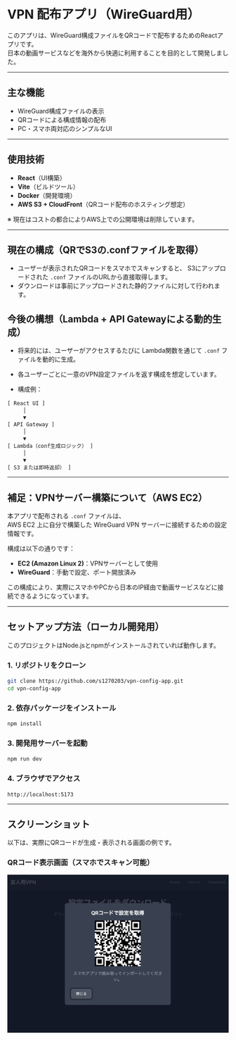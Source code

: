 # VPN 配布アプリ（WireGuard用）
このアプリは、WireGuard構成ファイルをQRコードで配布するためのReactアプリです。  
日本の動画サービスなどを海外から快適に利用することを目的として開発しました。

---

## 主な機能
- WireGuard構成ファイルの表示
- QRコードによる構成情報の配布
- PC・スマホ両対応のシンプルなUI

---

## 使用技術
- **React**（UI構築）
- **Vite**（ビルドツール）
- **Docker**（開発環境）
- **AWS S3 + CloudFront**（QRコード配布のホスティング想定）

※ 現在はコストの都合によりAWS上での公開環境は削除しています。

---

## 現在の構成（QRでS3の.confファイルを取得）
- ユーザーが表示されたQRコードをスマホでスキャンすると、
  S3にアップロードされた `.conf` ファイルのURLから直接取得します。
- ダウンロードは事前にアップロードされた静的ファイルに対して行われます。

## 今後の構想（Lambda + API Gatewayによる動的生成）
- 将来的には、ユーザーがアクセスするたびに Lambda関数を通じて `.conf` ファイルを動的に生成。
- 各ユーザーごとに一意のVPN設定ファイルを返す構成を想定しています。

- 構成例：
```text
[ React UI ]
     │
     ▼
[ API Gateway ]
     │
     ▼
[ Lambda（conf生成ロジック） ]
     │
     ▼
[ S3 または即時返却） ]
```

---

## 補足：VPNサーバー構築について（AWS EC2）
本アプリで配布される `.conf` ファイルは、  
AWS EC2 上に自分で構築した WireGuard VPN サーバーに接続するための設定情報です。

構成は以下の通りです：

- **EC2 (Amazon Linux 2)**：VPNサーバーとして使用
- **WireGuard**：手動で設定、ポート開放済み

この構成により、実際にスマホやPCから日本のIP経由で動画サービスなどに接続できるようになっています。

---

## セットアップ方法（ローカル開発用）
このプロジェクトはNode.jsとnpmがインストールされていれば動作します。

### 1. リポジトリをクローン
```bash
git clone https://github.com/s1270203/vpn-config-app.git
cd vpn-config-app
```

### 2. 依存パッケージをインストール
```bash
npm install
```

### 3. 開発用サーバーを起動
```bash
npm run dev
```

### 4. ブラウザでアクセス
```
http://localhost:5173
```

---

## スクリーンショット
以下は、実際にQRコードが生成・表示される画面の例です。

### QRコード表示画面（スマホでスキャン可能）
![QRコード表示画面](./docs/screenshot-qr.png)
